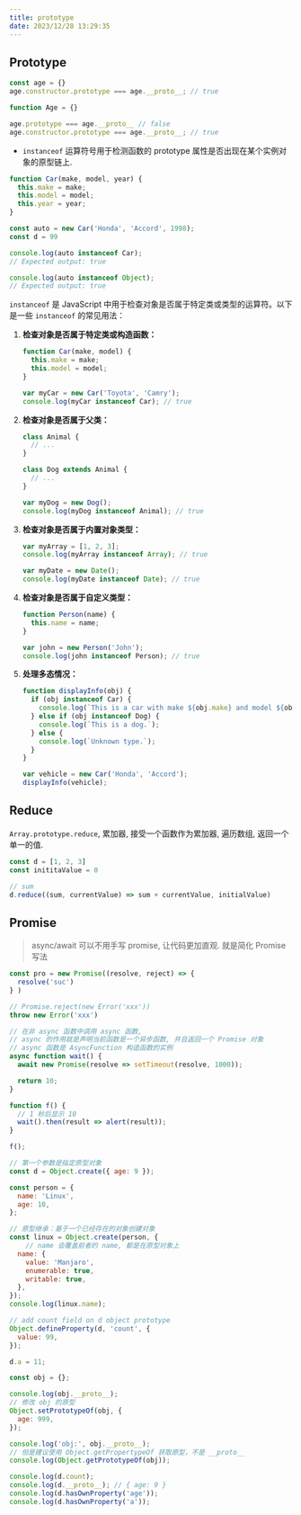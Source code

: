 ```yaml
---
title: prototype
date: 2023/12/28 13:29:35
---
```


## Prototype

```js
const age = {}
age.constructor.prototype === age.__proto__; // true

function Age = {}

age.prototype === age.__proto__ // false
age.constructor.prototype === age.__proto__; // true
```

* `instanceof` 运算符号用于检测函数的 prototype 属性是否出现在某个实例对象的原型链上.

```js
function Car(make, model, year) {
  this.make = make;
  this.model = model;
  this.year = year;
}

const auto = new Car('Honda', 'Accord', 1998);
const d = 99

console.log(auto instanceof Car);
// Expected output: true

console.log(auto instanceof Object);
// Expected output: true
```

`instanceof` 是 JavaScript 中用于检查对象是否属于特定类或类型的运算符。以下是一些 `instanceof` 的常见用法：

1. **检查对象是否属于特定类或构造函数：**
   ```javascript
   function Car(make, model) {
     this.make = make;
     this.model = model;
   }

   var myCar = new Car('Toyota', 'Camry');
   console.log(myCar instanceof Car); // true
   ```

2. **检查对象是否属于父类：**
   ```javascript
   class Animal {
     // ...
   }

   class Dog extends Animal {
     // ...
   }

   var myDog = new Dog();
   console.log(myDog instanceof Animal); // true
   ```

3. **检查对象是否属于内置对象类型：**
   ```javascript
   var myArray = [1, 2, 3];
   console.log(myArray instanceof Array); // true

   var myDate = new Date();
   console.log(myDate instanceof Date); // true
   ```

4. **检查对象是否属于自定义类型：**
   ```javascript
   function Person(name) {
     this.name = name;
   }

   var john = new Person('John');
   console.log(john instanceof Person); // true
   ```

5. **处理多态情况：**
   ```javascript
   function displayInfo(obj) {
     if (obj instanceof Car) {
       console.log(`This is a car with make ${obj.make} and model ${obj.model}.`);
     } else if (obj instanceof Dog) {
       console.log(`This is a dog.`);
     } else {
       console.log(`Unknown type.`);
     }
   }

   var vehicle = new Car('Honda', 'Accord');
   displayInfo(vehicle);
   ```

## Reduce

`Array.prototype.reduce`,  累加器, 接受一个函数作为累加器, 遍历数组, 返回一个单一的值.

```js
const d = [1, 2, 3]
const inititaValue = 0

// sum
d.reduce((sum, currentValue) => sum + currentValue, initialValue)
```

## Promise

> async/await 可以不用手写 promise, 让代码更加直观. 就是简化 Promise 写法


```js
const pro = new Promise((resolve, reject) => {
  resolve('suc')
} )

// Promise.reject(new Error('xxx'))
throw new Error('xxx')

// 在非 async 函数中调用 async 函数,
// async 的作用就是声明当前函数是一个异步函数, 并且返回一个 Promise 对象
// async 函数是 AsyncFunction 构造函数的实例
async function wait() {
  await new Promise(resolve => setTimeout(resolve, 1000));

  return 10;
}

function f() {
  // 1 秒后显示 10
  wait().then(result => alert(result));
}

f();
```

```js
// 第一个参数是指定原型对象
const d = Object.create({ age: 9 });

const person = {
  name: 'Linux',
  age: 10,
};

// 原型继承：基于一个已经存在的对象创建对象
const linux = Object.create(person, {
	// name 会覆盖前者的 name, 都是在原型对象上
  name: {
    value: 'Manjaro',
    enumerable: true,
    writable: true,
  },
});
console.log(linux.name);

// add count field on d object prototype
Object.defineProperty(d, 'count', {
  value: 99,
});

d.a = 11;

const obj = {};

console.log(obj.__proto__);
// 修改 obj 的原型
Object.setPrototypeOf(obj, {
  age: 999,
});

console.log('obj:', obj.__proto__);
// 但是建议使用 Object.getPropertypeOf 获取原型，不是 __proto__
console.log(Object.getPrototypeOf(obj));

console.log(d.count);
console.log(d.__proto__); // { age: 9 }
console.log(d.hasOwnProperty('age'));
console.log(d.hasOwnProperty('a'));

```